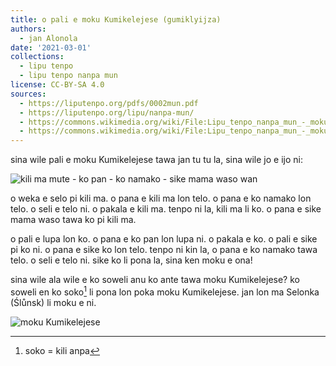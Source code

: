 ```yaml
---
title: o pali e moku Kumikelejese (gumiklyijza)
authors:
  - jan Alonola
date: '2021-03-01'
collections:
  - lipu tenpo
  - lipu tenpo nanpa mun
license: CC-BY-SA 4.0
sources:
  - https://liputenpo.org/pdfs/0002mun.pdf
  - https://liputenpo.org/lipu/nanpa-mun/
  - https://commons.wikimedia.org/wiki/File:Lipu_tenpo_nanpa_mun_-_moku_open.png
  - https://commons.wikimedia.org/wiki/File:Lipu_tenpo_nanpa_mun_-_moku_Kumikelejese.png
---
```


sina wile pali e moku Kumikelejese tawa jan tu tu la, sina wile jo e ijo ni:

![kili ma mute - ko pan - ko namako - sike mama waso wan](https://upload.wikimedia.org/wikipedia/commons/e/e3/Lipu_tenpo_nanpa_mun_-_moku_open.png)

o weka e selo pi kili ma. o pana e kili ma lon telo. o pana e ko namako lon telo. o seli e telo ni. o pakala e kili ma. tenpo ni la, kili ma li ko. o pana e sike mama waso tawa ko pi kili ma.

o pali e lupa lon ko. o pana e ko pan lon lupa ni. o pakala e ko. o pali e sike pi ko ni. o pana e sike ko lon telo. tenpo ni kin la, o pana e ko namako tawa telo. o seli e telo ni. sike ko li pona la, sina ken moku e ona!

sina wile ala wile e ko soweli anu ko ante tawa moku Kumikelejese? ko soweli en ko soko[^1] li pona lon poka moku Kumikelejese. jan lon ma Selonka (Ślůnsk) li moku e ni.

![moku Kumikelejese](https://upload.wikimedia.org/wikipedia/commons/e/ea/Lipu_tenpo_nanpa_mun_-_moku_Kumikelejese.png)

[^1]: soko = kili anpa
